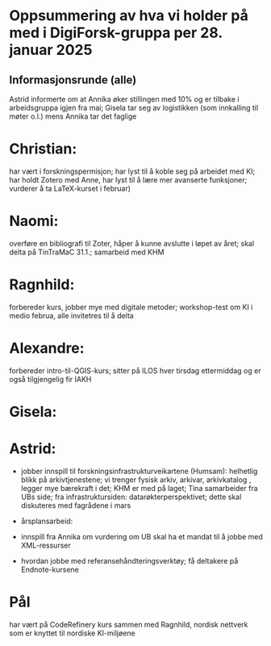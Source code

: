 # Oppsummering av hva vi holder på med i DigiForsk-gruppa per 28. januar 2025

## Informasjonsrunde (alle)

Astrid informerte om at Annika øker stillingen med 10% og er tilbake i  arbeidsgruppa igjen fra mai; Gisela tar seg av logistikken (som innkalling til møter o.l.) mens Annika tar det faglige

# Christian:
har vært i forskningspermisjon; har lyst til å koble seg på arbeidet med KI; har holdt Zotero med Anne, har lyst til å lære mer avanserte funksjoner; vurderer å ta LaTeX-kurset i februar)

# Naomi:
overføre en bibliografi til Zoter, håper å kunne avslutte i løpet av året; skal delta på TinTraMaC 31.1.; samarbeid med KHM

# Ragnhild:
forbereder kurs, jobber mye med digitale metoder; workshop-test om KI i medio februa, alle invitetres til å delta

# Alexandre:
forbereder intro-til-QGIS-kurs; sitter på ILOS hver tirsdag ettermiddag og er også tilgjengelig fir IAKH

# Gisela:

# Astrid:

* jobber innspill til forskningsinfrastrukturveikartene (Humsam): helhetlig blikk på arkivtjenestene; vi trenger fysisk arkiv, arkivar, arkivkatalog , legger mye bærekraft i det; KHM er med på laget; Tina samarbeider fra UBs side; fra infrastruktursiden: datarøkterperspektivet; dette skal diskuteres med fagrådene i mars

* årsplansarbeid:

- innspill fra Annika om vurdering om UB skal ha et mandat til å jobbe med XML-ressurser

- hvordan jobbe med referansehåndteringsverktøy; få deltakere på Endnote-kursene

# Pål

har vært på CodeRefinery kurs sammen med Ragnhild, nordisk nettverk som er knyttet til nordiske KI-miljøene
